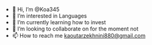 - 👋 Hi, I’m @Koa345
- 👀 I’m interested in Languages
- 🌱 I’m currently learning how to invest
- 💞️ I’m looking to collaborate on for the moment not
- 📫 How to reach me kaoutarzekhnini880@gmail.com

<!---
Koa345/Koa345 is a ✨ special ✨ repository because its `README.md` (this file) appears on your GitHub profile.
You can click the Preview link to take a look at your changes.
--->
